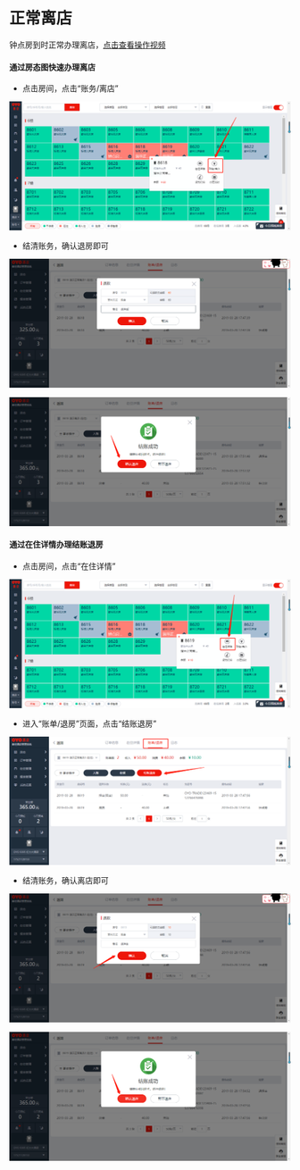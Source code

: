 # 正常离店

钟点房到时正常办理离店，[点击查看操作视频](http://crs-pms-vidio.oss-cn-beijing.aliyuncs.com/%E9%92%9F%E7%82%B9%E6%88%BF%E9%80%80%E6%88%BF.mp4)

#### 通过房态图快速办理离店

* 点击房间，点击“账务/离店”

![](../../../.gitbook/assets/image%20%28290%29.png)

* 结清账务，确认退房即可

![](../../../.gitbook/assets/image%20%28873%29.png)

![](../../../.gitbook/assets/image%20%28694%29.png)

#### 通过在住详情办理结账退房

* 点击房间，点击“在住详情”

![](../../../.gitbook/assets/image%20%28681%29.png)

* 进入“账单/退房”页面，点击“结账退房”

![](../../../.gitbook/assets/image%20%28763%29.png)

* 结清账务，确认离店即可

![](../../../.gitbook/assets/image%20%2826%29.png)

![](../../../.gitbook/assets/image%20%28687%29.png)





